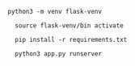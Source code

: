     python3 -m venv flask-venv
  
      source flask-venv/bin activate
  
      pip install -r requirements.txt
  
      python3 app.py runserver
